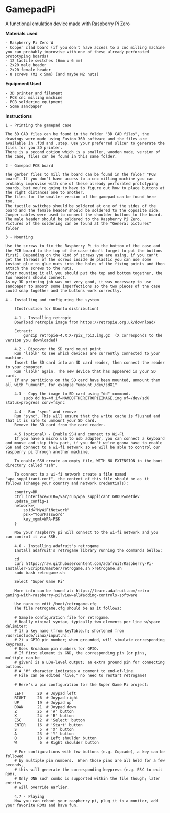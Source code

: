 # GamepadPi
A functional emulation device made with Raspberry Pi Zero 


**Materials used**
	
	- Raspberry Pi Zero W
	- Copper clad board (if you don't have access to a cnc milling machine you can probably improvise with one of these already perforated prototyping boards)
	- 12 tactile switches (6mm x 6 mm)
	- 2x20 male header
	- 2x20 female header
	- 8 screws (M2 x 5mm) (and maybe M2 nuts)
	
**Equipment Used**
	
	- 3D printer and filament
	- PCB cnc milling machine
	- PCB soldering equipment
	- Some sandpaper
	
	
**Instructions**

	1 - Printing the gamepad case
	
	The 3D CAD files can be found in the folder "3D CAD files", the drawings were made using Fusion 360 software and the files are available in .f3d and .step. Use your preferred slicer to generate the files for you 3D printer.
	There is a second option which is a smaller, wooden made, version of the case, files can be found in this same folder.
	
	2 - Gamepad PCB board
	
	The gerber files to mill the board can be found in the folder "PCB board". If you don't have access to a cnc milling machine you can probably improvise with one of these already perforated prototyping boards, but you're going to have to figure out how to place buttons at the right distances one to another.
	The files for the smaller version of the gamepad can be found here too.
	The tactile switches should be soldered at one of the sides of the board and the female header should be soldered to the opposite side.
	Jumper cables were used to connect the shoulder buttons to the board.
	The male header should be soldered to the Raspberry Pi Zero.
	Pictures of the soldering can be found at the "General pictures" folder
	
 	3 - Mounting
 
 	Use the screws to fix the Raspberry Pi to the bottom of the case and the PCB board to the top of the case (don't forget to put the buttons first). Depending on the kind of screws you are using, if you can't get the threads of the screws inside de plastic you can use some instant glue to glue nuts into the holes of the fixing points and then attach the screws to the nuts.
 	After mounting it all you should put the top and bottom together, the two headers should connect.
 	As my 3D printing job was not very good, it was necessary to use sandpaper to smooth some imperfections so the two pieces of the case could snap together and the buttons work correctly.
	
	4 - Installing and configuring the system
		
		(Instruction for Ubuntu distribution)
		
		4.1 - Installing retropie
		Download retropie image from https://retropie.org.uk/download/
		
		Extract: 
			gunzip retropie-4.X.X-rpi2_rpi3.img.gz  (X corresponds to the version you downloaded)
			
		4.2 - Discover the SD card mount point
		Run "lsblk" to see which devices are currently connected to your machine.
		Insert the SD card into an SD card reader, then connect the reader to your computer.
		Run "lsblk" again. The new device that has appeared is your SD card.
		If any partitions on the SD card have been mounted, unmount them all with "umount", for example "umount /dev/sdX1"
		
		4.3 - Copy the image to SD card using "dd" command.
			sudo dd bs=4M if=NAMEOFTHERETROPIEIMAGE.img of=/dev/sdX status=progress conv=fsync
			
		4.4 - Run "sync" and remove
		Run "sync". This will ensure that the write cache is flushed and that it is safe to unmount your SD card.
		Remove the SD card from the card reader.
		
		4.5 (optional) - Enable SSH and connect to Wi-Fi
		If you have a micro usb to usb adapter, you can connect a keyboard and mouse and skip this part, if you don't we're gonna have to enable SSH and connect to a wi-fi network so we will be able to control our raspberry pi through another machine.
		
		To enable SSH create an empty file, WITH NO EXTENSION in the boot directory called "ssh".
		
		To connect to a wi-fi network create a file named "wpa_supplicant.conf", the content of this file should be as it follows (change your country and network credentials):
		
		country=BR
		ctrl_interface=DIR=/var/run/wpa_supplicant GROUP=netdev
		update_config=1
		network={
			ssid="MyWiFiNetwork"
			psk="YourPassword"
			key_mgmt=WPA-PSK
		}
		
		Now your raspberry pi will connect to the wi-fi network and you can control it via SSH.
		
		4.6 - Installing adafruit's retrogame
		Install adafruit's retrogame library running the commands bellow:
		
		cd
		curl https://raw.githubusercontent.com/adafruit/Raspberry-Pi-Installer-Scripts/master/retrogame.sh >retrogame.sh
		sudo bash retrogame.sh
		
		Select "Super Game Pi"
		
		More info can be found at: https://learn.adafruit.com/retro-gaming-with-raspberry-pi?view=all#adding-controls-software
		
		Use nano to edit /boot/retrogame.cfg
		The file retrogame.cfg should be as it follows:
		
		# Sample configuration file for retrogame.
		# Really minimal syntax, typically two elements per line w/space delimiter:
		# 1) a key name (from keyTable.h; shortened from /usr/include/linux/input.h).
		# 2) a GPIO pin number; when grounded, will simulate corresponding keypress.
		# Uses Broadcom pin numbers for GPIO.
		# If first element is GND, the corresponding pin (or pins, multiple can be
		# given) is a LOW-level output; an extra ground pin for connecting buttons.
		# A '#' character indicates a comment to end-of-line.
		# File can be edited "live," no need to restart retrogame!

		# Here's a pin configuration for the Super Game Pi project:

		LEFT      20  # Joypad left
		RIGHT     26  # Joypad right
		UP        19  # Joypad up
		DOWN      21  # Joypad down
		Z         25  # 'A' button
		X         24  # 'B' button
		ESC       12  # 'Select' button
		ENTER     16  # 'Start' button
		S          5  # 'X' button
		A         23  # 'Y' button
		Q         13  # Left shoulder button
		W          6  # Right shoulder button

		# For configurations with few buttons (e.g. Cupcade), a key can be followed
		# by multiple pin numbers.  When those pins are all held for a few seconds,
		# this will generate the corresponding keypress (e.g. ESC to exit ROM).
		# Only ONE such combo is supported within the file though; later entries
		# will override earlier.
		
		4.7 - Playing
		Now you can reboot your raspberry pi, plug it to a monitor, add your favorite ROMs and have fun.
		
		
		
		
		
